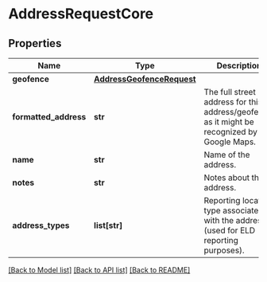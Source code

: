 # AddressRequestCore

## Properties
Name | Type | Description | Notes
------------ | ------------- | ------------- | -------------
**geofence** | [**AddressGeofenceRequest**](AddressGeofenceRequest.md) |  | [optional] 
**formatted_address** | **str** | The full street address for this address/geofence, as it might be recognized by Google Maps. | [optional] 
**name** | **str** | Name of the address. | [optional] 
**notes** | **str** | Notes about the address. | [optional] 
**address_types** | **list[str]** | Reporting location type associated with the address (used for ELD reporting purposes). | [optional] 

[[Back to Model list]](../README.md#documentation-for-models) [[Back to API list]](../README.md#documentation-for-api-endpoints) [[Back to README]](../README.md)


